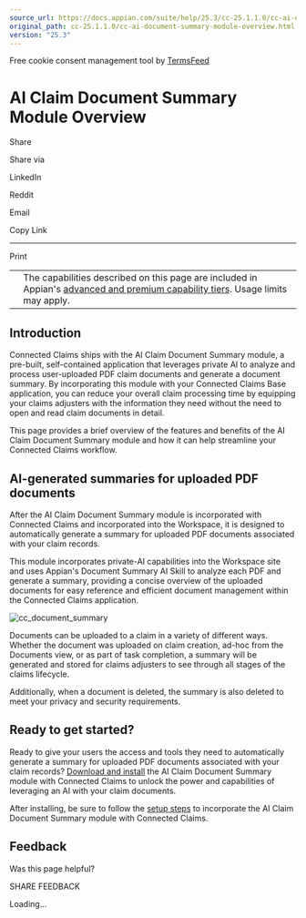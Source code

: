 ```yaml
---
source_url: https://docs.appian.com/suite/help/25.3/cc-25.1.1.0/cc-ai-document-summary-module-overview.html
original_path: cc-25.1.1.0/cc-ai-document-summary-module-overview.html
version: "25.3"
---
```


Free cookie consent management tool by [TermsFeed](https://www.termsfeed.com/)

# AI Claim Document Summary Module Overview

Share

Share via

LinkedIn

Reddit

Email

Copy Link

* * *

Print

<table><tbody><tr><td><i class="fa fa-info-circle" aria-hidden="true"></i></td><td>The capabilities described on this page are included in Appian's <a href="/suite/help/25.3/Appian_Tiers.html">advanced and premium capability tiers</a>. Usage limits may apply.</td></tr></tbody></table>

## Introduction

Connected Claims ships with the AI Claim Document Summary module, a pre-built, self-contained application that leverages private AI to analyze and process user-uploaded PDF claim documents and generate a document summary. By incorporating this module with your Connected Claims Base application, you can reduce your overall claim processing time by equipping your claims adjusters with the information they need without the need to open and read claim documents in detail.

This page provides a brief overview of the features and benefits of the AI Claim Document Summary module and how it can help streamline your Connected Claims workflow.

## AI-generated summaries for uploaded PDF documents

After the AI Claim Document Summary module is incorporated with Connected Claims and incorporated into the Workspace, it is designed to automatically generate a summary for uploaded PDF documents associated with your claim records.

This module incorporates private-AI capabilities into the Workspace site and uses Appian's Document Summary AI Skill to analyze each PDF and generate a summary, providing a concise overview of the uploaded documents for easy reference and efficient document management within the Connected Claims application.

![cc_document_summary](images/cc_document_summary.png)

Documents can be uploaded to a claim in a variety of different ways. Whether the document was uploaded on claim creation, ad-hoc from the Documents view, or as part of task completion, a summary will be generated and stored for claims adjusters to see through all stages of the claims lifecycle.

Additionally, when a document is deleted, the summary is also deleted to meet your privacy and security requirements.

## Ready to get started?

Ready to give your users the access and tools they need to automatically generate a summary for uploaded PDF documents associated with your claim records? [Download and install](cc-install-ai-document-summary.html) the AI Claim Document Summary module with Connected Claims to unlock the power and capabilities of leveraging an AI with your claim documents.

After installing, be sure to follow the [setup steps](cc-setup-ai-document-summary.html) to incorporate the AI Claim Document Summary module with Connected Claims.

## Feedback

Was this page helpful?

SHARE FEEDBACK

Loading...